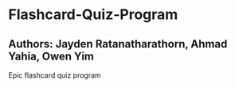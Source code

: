# Flashcard-Quiz-Program
## Authors: Jayden Ratanatharathorn, Ahmad Yahia, Owen Yim

Epic flashcard quiz program